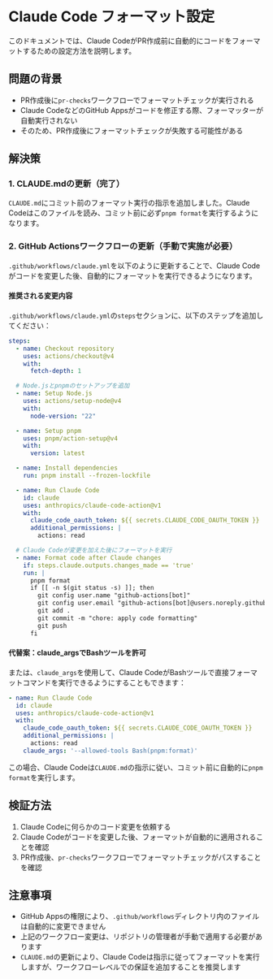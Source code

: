 # Claude Code フォーマット設定

このドキュメントでは、Claude CodeがPR作成前に自動的にコードをフォーマットするための設定方法を説明します。

## 問題の背景

- PR作成後に`pr-checks`ワークフローでフォーマットチェックが実行される
- Claude CodeなどのGitHub Appsがコードを修正する際、フォーマッターが自動実行されない
- そのため、PR作成後にフォーマットチェックが失敗する可能性がある

## 解決策

### 1. CLAUDE.mdの更新（完了）

`CLAUDE.md`にコミット前のフォーマット実行の指示を追加しました。Claude Codeはこのファイルを読み、コミット前に必ず`pnpm format`を実行するようになります。

### 2. GitHub Actionsワークフローの更新（手動で実施が必要）

`.github/workflows/claude.yml`を以下のように更新することで、Claude Codeがコードを変更した後、自動的にフォーマットを実行できるようになります。

#### 推奨される変更内容

`.github/workflows/claude.yml`の`steps`セクションに、以下のステップを追加してください：

```yaml
steps:
  - name: Checkout repository
    uses: actions/checkout@v4
    with:
      fetch-depth: 1

  # Node.jsとpnpmのセットアップを追加
  - name: Setup Node.js
    uses: actions/setup-node@v4
    with:
      node-version: "22"

  - name: Setup pnpm
    uses: pnpm/action-setup@v4
    with:
      version: latest

  - name: Install dependencies
    run: pnpm install --frozen-lockfile

  - name: Run Claude Code
    id: claude
    uses: anthropics/claude-code-action@v1
    with:
      claude_code_oauth_token: ${{ secrets.CLAUDE_CODE_OAUTH_TOKEN }}
      additional_permissions: |
        actions: read

  # Claude Codeが変更を加えた後にフォーマットを実行
  - name: Format code after Claude changes
    if: steps.claude.outputs.changes_made == 'true'
    run: |
      pnpm format
      if [[ -n $(git status -s) ]]; then
        git config user.name "github-actions[bot]"
        git config user.email "github-actions[bot]@users.noreply.github.com"
        git add .
        git commit -m "chore: apply code formatting"
        git push
      fi
```

#### 代替案：claude_argsでBashツールを許可

または、`claude_args`を使用して、Claude CodeがBashツールで直接フォーマットコマンドを実行できるようにすることもできます：

```yaml
- name: Run Claude Code
  id: claude
  uses: anthropics/claude-code-action@v1
  with:
    claude_code_oauth_token: ${{ secrets.CLAUDE_CODE_OAUTH_TOKEN }}
    additional_permissions: |
      actions: read
    claude_args: '--allowed-tools Bash(pnpm:format)'
```

この場合、Claude Codeは`CLAUDE.md`の指示に従い、コミット前に自動的に`pnpm format`を実行します。

## 検証方法

1. Claude Codeに何らかのコード変更を依頼する
2. Claude Codeがコードを変更した後、フォーマットが自動的に適用されることを確認
3. PR作成後、`pr-checks`ワークフローでフォーマットチェックがパスすることを確認

## 注意事項

- GitHub Appsの権限により、`.github/workflows`ディレクトリ内のファイルは自動的に変更できません
- 上記のワークフロー変更は、リポジトリの管理者が手動で適用する必要があります
- `CLAUDE.md`の更新により、Claude Codeは指示に従ってフォーマットを実行しますが、ワークフローレベルでの保証を追加することを推奨します
